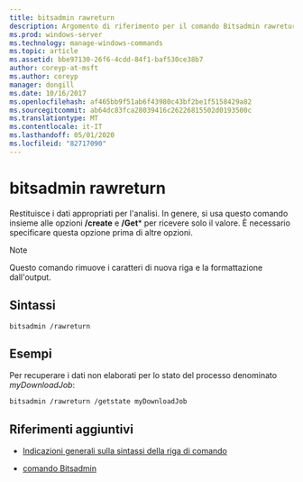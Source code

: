 ```yaml
---
title: bitsadmin rawreturn
description: Argomento di riferimento per il comando Bitsadmin rawreturn, che restituisce i dati appropriati per l'analisi.
ms.prod: windows-server
ms.technology: manage-windows-commands
ms.topic: article
ms.assetid: bbe97130-26f6-4cdd-84f1-baf530ce38b7
author: coreyp-at-msft
ms.author: coreyp
manager: dongill
ms.date: 10/16/2017
ms.openlocfilehash: af465bb9f51ab6f43980c43bf2be1f5158429a82
ms.sourcegitcommit: ab64dc83fca28039416c26226815502d0193500c
ms.translationtype: MT
ms.contentlocale: it-IT
ms.lasthandoff: 05/01/2020
ms.locfileid: "82717090"
---
```

# <a name="bitsadmin-rawreturn"></a>bitsadmin rawreturn

Restituisce i dati appropriati per l'analisi. In genere, si usa questo comando insieme alle opzioni **/create** e **/Get*** per ricevere solo il valore. È necessario specificare questa opzione prima di altre opzioni.

> [!NOTE]
> Questo comando rimuove i caratteri di nuova riga e la formattazione dall'output.

## <a name="syntax"></a>Sintassi

```
bitsadmin /rawreturn
```

## <a name="examples"></a>Esempi

Per recuperare i dati non elaborati per lo stato del processo denominato *myDownloadJob*:

```
bitsadmin /rawreturn /getstate myDownloadJob
```

## <a name="additional-references"></a>Riferimenti aggiuntivi

- [Indicazioni generali sulla sintassi della riga di comando](command-line-syntax-key.md)

- [comando Bitsadmin](bitsadmin.md)
